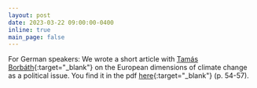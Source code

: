 ```yaml
---
layout: post
date: 2023-03-22 09:00:00-0400
inline: true
main_page: false
---
```


For German speakers: We wrote a short article with [Tamás Borbáth](https://tamas-borbath.eu){:target="\_blank"} on the European dimensions of climate change as a political issue. You find it in the pdf [here](https://bibliothek.wzb.eu/fulltext/journal-vt/wzb-mitteilungen/wm2023_179.pdf){:target="\_blank"} (p. 54-57).

